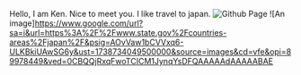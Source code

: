 Hello, I am Ken. Nice to meet you.
I like travel to japan.
![Github Page](https://github.com/kenlai02814)
![An image]https://www.google.com/url?sa=i&url=https%3A%2F%2Fwww.state.gov%2Fcountries-areas%2Fjapan%2F&psig=AOvVaw1bCVVxq6-ULKBkiUAwSG6y&ust=1738734049500000&source=images&cd=vfe&opi=89978449&ved=0CBQQjRxqFwoTCICM1JynqYsDFQAAAAAdAAAAABAE
